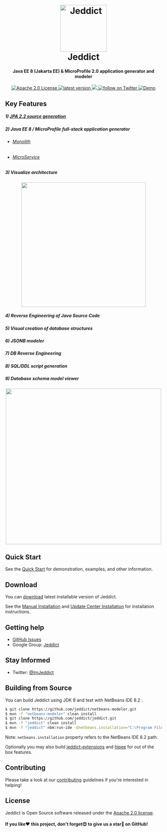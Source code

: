 <h1 align="center">
  <br>
  <a href="https://jeddict.github.io">
    <img src="https://jeddict.github.io/images/logo/logo.png" alt="Jeddict" width="150">
  </a>
  <br>
  Jeddict
  <br>
</h1>

<h4 align="center">Java EE 8 (Jakarta EE) & MicroProfile 2.0 application generator and modeler</h4>

<p align="center">
    <a href="https://opensource.org/licenses/Apache-2.0">
        <img src="https://img.shields.io/badge/license-Apache%202.0-green.svg" alt="Apache 2.0 License">
    </a>
    <a href="https://github.com/jeddict/jeddict/releases">
        <img src="https://img.shields.io/github/release/jeddict/jeddict/all.svg" alt="latest version">
    </a>
    <a href="https://opencollective.com/imjeddict">
        <img src="https://img.shields.io/badge/donate-$-orange.svg?maxAge=2592000&amp;style=flat">
    </a>
    <a href="https://twitter.com/strimziio">
        <img src="https://img.shields.io/twitter/follow/imjeddict.svg?style=social&label=twitter&style=for-the-badge" alt="follow on Twitter">
    </a>
    <a href="https://www.youtube.com/imjeddict">
        <img src="https://img.shields.io/badge/youtube-ImJeddict-red.svg" alt="Demo">
    </a>
</p>

## Key Features

##### 1) [JPA 2.2 source generation](http://jeddict.github.io/tutorial/page.html?l=QuickStart)
##### 2) Java EE 8 / MicroProfile full-stack application generator
 - ###### [Monolith](https://jeddict.github.io/page.html?l=tutorial/Monolith)
 - ###### [MicroService](https://jeddict.github.io/page.html?l=tutorial/MicroService)
##### 3) Visualize architecture
<p align="center">
<img src="https://jeddict.github.io/tutorial/Inheritance/INHERITANCE.PNG" width="400">
</p>

##### 4) Reverse Engineering of Java Source Code
##### 5) Visual creation of database structures
##### 6) JSONB modeler
##### 7) DB Reverse Engineering
##### 8) SQL/DDL script generation
##### 9) Database schema model viewer
<p align="center">
<img src="https://jeddict.github.io/tutorial/Inheritance/JOINED.PNG" width="500">
</p>

## Quick Start

See the [Quick Start](http://jeddict.github.io/tutorial/page.html?l=QuickStart) for demonstration, examples, and other information.

## Download

You can [download](https://jeddict.github.io/page.html?l=p/download) latest installable version of Jeddict.

See the [Manual Installation](https://jeddict.github.io/page.html?l=p/installation) and [Update Center Installation](https://jeddict.github.io/page.html?l=p/ucinstallation) for installation instructions.


## Getting help

- [GitHub Issues](https://github.com/jeddict/jeddict/issues)
- Google Group: [Jeddict](https://groups.google.com/forum/#!forum/jeddict)

## Stay Informed

- Twitter: [@ImJeddict](http://twitter.com/ImJeddict)


## Building from Source

You can build Jeddict using JDK 8 and test with NetBeans IDE 8.2 :

```bash
$ git clone https://github.com/jeddict/netbeans-modeler.git
$ mvn -f "netbeans-modeler" clean install
$ git clone https://github.com/jeddict/jeddict.git
$ mvn -f "jeddict" clean install
$ mvn -f "jeddict" nbm:run-ide -Dnetbeans.installation="C:\Program Files\NetBeans 8.2"
```
Note: `netbeans.installation` property refers to the NetBeans IDE 8.2 path.

Optionally you may also build [jeddict-extensions](https://github.com/jeddict/jeddict-extensions)
and [hipee](https://github.com/jeddict/hipee) for out of the box features.


## Contributing

Please take a look at our [contributing](https://github.com/jeddict/jeddict/blob/master/CONTRIBUTING.md) guidelines if you're interested in helping!


## License

Jeddict is Open Source software released under the [Apache 2.0 license](http://www.apache.org/licenses/LICENSE-2.0.html).


#### If you like:heart: this project, don't forget:blush: to give us a star:star2: on GitHub!
